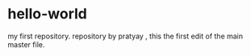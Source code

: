 # hello-world
my first repository.
repository by pratyay , this the first edit of the main master file.
